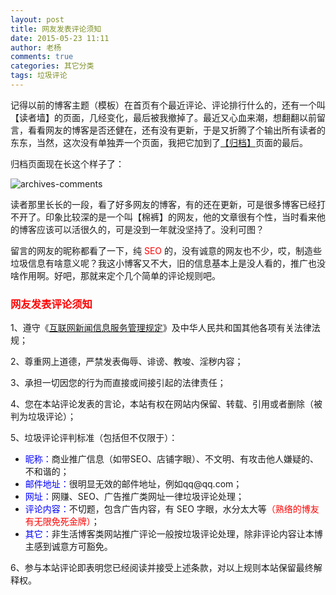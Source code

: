 ```yaml
---
layout: post
title: 网友发表评论须知
date: 2015-05-23 11:11
author: 老杨
comments: true
categories: 其它分类
tags: 垃圾评论
---
```

记得以前的博客主题（模板）在首页有个最近评论、评论排行什么的，还有一个叫【读者墙】的页面，几经变化，最后被我撤掉了。最近又心血来潮，想翻翻以前留言，看看网友的博客是否还健在，还有没有更新，于是又折腾了个输出所有读者的东东，当然，这次没有单独弄一个页面，我把它加到了<a href="//cyhour.com/archives" target="_blank">【归档】</a>页面的最后。

归档页面现在长这个样子了：

<img src="//cyhour.com/wp-content/uploads/2015/05/archives-comments.png" alt=" archives-comments " />

<span id="comment-notice"></span>

读者那里长长的一段，看了好多网友的博客，有的还在更新，可是很多博客已经打不开了。印象比较深的是一个叫【棉裤】的网友，他的文章很有个性，当时看来他的博客应该可以活很久的，可是没到一年就没坚持了。没利可图？

留言的网友的昵称都看了一下，纯 <span style = "color:red;">SEO</span> 的，没有诚意的网友也不少，哎，制造些垃圾信息有啥意义呢？我这小博客又不大，旧的信息基本上是没人看的，推广也没啥作用啊。好吧，那就来定个几个简单的评论规则吧。

<h3><span style = "color:red;">网友发表评论须知</span></h3>

1、遵守《<a href="http://baike.baidu.com/view/297262.htm" target="_blank" rel="nofollow">互联网新闻信息服务管理规定</a>》及中华人民共和国其他各项有关法律法规；

2、尊重网上道德，严禁发表侮辱、诽谤、教唆、淫秽内容；

3、承担一切因您的行为而直接或间接引起的法律责任；

4、您在本站评论发表的言论，本站有权在网站内保留、转载、引用或者删除（被判为垃圾评论）；

5、垃圾评论评判标准（包括但不仅限于）：
<ul>
	<li><span style = "color:blue;">昵称：</span>商业推广信息（如带SEO、店铺字眼）、不文明、有攻击他人嫌疑的、不和谐的；</li>
	<li><span style = "color:blue;">邮件地址：</span>很明显无效的邮件地址，例如qq@qq.com；</li>
	<li><span style = "color:blue;">网址：</span>网赚、SEO、广告推广类网址一律垃圾评论处理；</li>
	<li><span style = "color:blue;">评论内容：</span>不切题，包含广告内容，有 SEO 字眼，水分太大等<span style = "color:red;">（熟络的博友有无限免死金牌）</span>；</li>
	<li><span style = "color:blue;">其它：</span>非生活博客类网站推广评论一般按垃圾评论处理，除非评论内容让本博主感到诚意方可豁免。</li>
</ul>

6、参与本站评论即表明您已经阅读并接受上述条款，对以上规则本站保留最终解释权。
